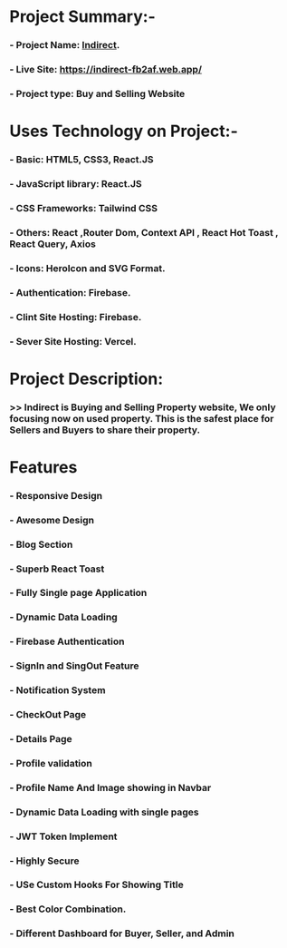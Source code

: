 # Project Summary:-
### - Project Name: [Indirect](https://indirect-fb2af.web.app/).
### - Live Site: https://indirect-fb2af.web.app/
### - Project type: Buy and Selling Website
# Uses Technology on Project:-
### - Basic:  HTML5, CSS3, React.JS
### - JavaScript library: React.JS
### - CSS Frameworks: Tailwind CSS
### - Others: React ,Router Dom,  Context API , React Hot Toast , React Query, Axios
### - Icons: HeroIcon and SVG Format.
### - Authentication: Firebase.
### - Clint Site Hosting: Firebase.
### - Sever Site Hosting: Vercel.

# Project Description: 
### >> Indirect is Buying and Selling Property website, We only focusing now on used property. This is the safest place for Sellers and Buyers to share their property. 

# Features
### - Responsive Design
### - Awesome Design
### - Blog Section
### - Superb React Toast
### - Fully Single page Application
### - Dynamic Data Loading
### - Firebase Authentication
### - SignIn and SingOut Feature
### - Notification System
### - CheckOut Page
### - Details Page
### - Profile validation
### - Profile Name And Image showing in Navbar
### - Dynamic Data Loading with single pages
### - JWT Token Implement
### - Highly Secure
### - USe Custom Hooks For Showing Title
### - Best Color Combination.
### - Different Dashboard for Buyer, Seller, and Admin




